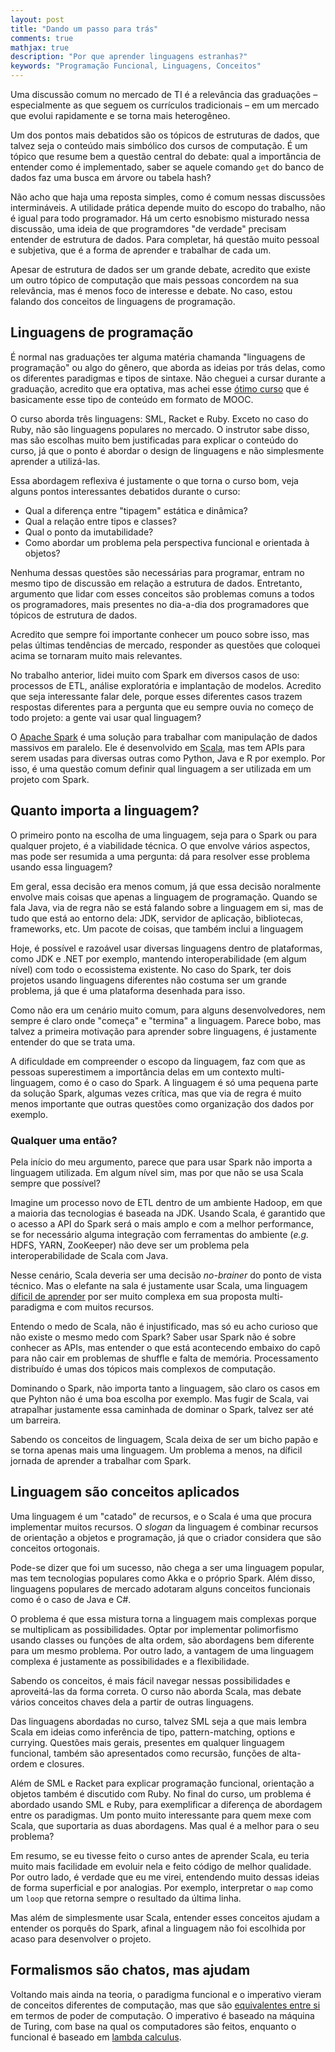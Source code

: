 ```yaml
---
layout: post
title: "Dando um passo para trás"
comments: true
mathjax: true
description: "Por que aprender linguagens estranhas?"
keywords: "Programação Funcional, Linguagens, Conceitos"
---
```


Uma discussão comum no mercado de TI é a relevância das graduações –  especialmente as que seguem os currículos tradicionais – em um mercado que evolui rapidamente e se torna mais heterogêneo.

Um dos pontos mais debatidos são os tópicos de estruturas de dados, que talvez seja o conteúdo mais simbólico dos cursos de computação. É um tópico que resume bem a questão central do debate: qual a importância de entender como é implementado, saber se aquele comando `get` do banco de dados faz uma busca em árvore ou tabela hash?

Não acho que haja uma reposta simples, como é comum nessas discussões intermináveis. A utilidade prática depende muito do escopo do trabalho, não é igual para todo programador. Há um certo esnobismo misturado nessa discussão, uma ideia de que programdores "de verdade" precisam entender de estrutura de dados. Para completar, há questão muito pessoal e subjetiva, que é a forma de aprender e trabalhar de cada um.

Apesar de estrutura de dados ser um grande debate, acredito que existe um outro tópico de computação que mais pessoas concordem na sua relevância, mas é menos foco de interesse e debate. No caso, estou falando dos conceitos de linguagens de programação.

## Linguagens de programação

É normal nas graduações ter alguma matéria chamanda "linguagens de programação" ou algo do gênero, que aborda as ideias por trás delas, como os diferentes paradigmas e tipos de sintaxe. Não cheguei a cursar durante a graduação, acredito que era optativa, mas achei esse [ótimo curso](https://www.coursera.org/learn/programming-languages?) que é basicamente esse tipo de conteúdo em formato de MOOC.

O curso aborda três linguagens: SML, Racket e Ruby. Exceto no caso do Ruby, não são linguagens populares no mercado. O instrutor sabe disso, mas são escolhas muito bem justificadas para explicar o conteúdo do curso, já que o ponto é abordar o design de linguagens e não simplesmente aprender a utilizá-las.

Essa abordagem reflexiva é justamente o que torna o curso bom, veja alguns pontos interessantes debatidos durante o curso:

* Qual a diferença entre "tipagem" estática e dinâmica? 
* Qual a relação entre tipos e classes?
* Qual o ponto da imutabilidade?
* Como abordar um problema pela perspectiva funcional e orientada à objetos?

Nenhuma dessas questões são necessárias para programar, entram no mesmo tipo de discussão em relação a estrutura de dados. Entretanto, argumento que lidar com esses conceitos são problemas comuns a todos os programadores, mais presentes no dia-a-dia dos programadores que tópicos de estrutura de dados.

Acredito que sempre foi importante conhecer um pouco sobre isso, mas pelas últimas tendências de mercado, responder as questões que coloquei acima se tornaram muito mais relevantes.

No trabalho anterior, lidei muito com Spark em diversos casos de uso: processos de ETL, análise exploratória e implantação de modelos. Acredito que seja interessante falar dele, porque esses diferentes casos trazem respostas diferentes para a pergunta que eu sempre ouvia no começo de todo projeto: a gente vai usar qual linguagem?

O [Apache Spark](https://spark.apache.org/) é uma solução para trabalhar com manipulação de dados massivos em paralelo. Ele é desenvolvido em [Scala](https://scala-lang.org/), mas tem APIs para serem usadas para diversas outras como Python, Java e R por exemplo. Por isso, é uma questão comum definir qual linguagem a ser utilizada em um projeto com Spark.

<!-- Se há suporte para várias, é porque faz sentido a depender do caso de uso. E, sendo honesto, sentia que a maioria não estava preparada para responder essa pergunta e decisões caras (e erradas) foram tomadas por causa disso. -->

## Quanto importa a linguagem?

O primeiro ponto na escolha de uma linguagem, seja para o Spark ou para qualquer projeto, é a viabilidade técnica. O que envolve vários aspectos, mas pode ser resumida a uma pergunta: dá para resolver esse problema usando essa linguagem?

Em geral, essa decisão era menos comum, já que essa decisão noralmente envolve mais coisas que apenas a linguagem de programação.  Quando se fala Java, via de regra não se está falando sobre a linguagem em si, mas de tudo que está ao entorno dela: JDK, servidor de aplicação, bibliotecas, frameworks, etc. Um pacote de coisas, que também inclui a linguagem

Hoje, é possível e razoável usar diversas linguagens dentro de plataformas, como JDK e .NET por exemplo, mantendo interoperabilidade (em algum nível) com todo o ecossistema existente. No caso do Spark, ter dois projetos usando linguagens diferentes não costuma ser um grande problema, já que é uma plataforma desenhada para isso.

Como não era um cenário muito comum, para alguns desenvolvedores, nem sempre é claro onde "começa" e "termina" a linguagem. Parece bobo, mas talvez a primeira motivação para aprender sobre linguagens, é justamente entender do que se trata uma.

A dificuldade em compreender o escopo da  linguagem, faz com que as pessoas superestimem a importância delas em um contexto multi-linguagem, como é o caso do Spark. A linguagem é só uma pequena parte da solução Spark, algumas vezes crítica, mas que via de regra é muito menos importante que outras questões como organização dos dados por exemplo.

### Qualquer uma então?

Pela início do meu argumento, parece que para usar Spark não importa a linguagem utilizada. Em algum nível sim, mas por que não se usa Scala sempre que possível?

Imagine um processo novo de ETL dentro de um ambiente Hadoop, em que a maioria das tecnologias é baseada na JDK. Usando Scala, é garantido que o acesso a API do Spark será o mais amplo e com a melhor performance, se for necessário alguma integração com ferramentas do ambiente (*e.g.* HDFS, YARN, ZooKeeper) não deve ser um problema pela interoperabilidade de Scala com Java. 

Nesse cenário, Scala deveria ser uma decisão *no-brainer* do ponto de vista técnico. Mas o elefante na sala é justamente usar Scala, uma linguagem [díficil de aprender](https://www.quora.com/Why-is-Scala-so-hard-to-learn) por ser muito complexa em sua proposta multi-paradigma e com muitos recursos. 

Entendo o medo de Scala, não é injustificado, mas só eu acho curioso que não existe o mesmo medo com Spark? Saber usar Spark não é sobre conhecer as APIs, mas entender o que está acontecendo embaixo do capô para não cair em problemas de shuffle e falta de memória. Processamento distribuído é umas dos tópicos mais complexos de computação.

Dominando o Spark, não importa tanto a linguagem, são claro os casos em que Pyhton não é uma boa escolha por exemplo. Mas fugir de Scala, vai atrapalhar justamente essa caminhada de dominar o Spark, talvez ser até um barreira. 

Sabendo os conceitos de linguagem, Scala deixa de ser um bicho papão e se torna apenas mais uma linguagem. Um problema a menos, na díficil jornada de aprender a trabalhar com Spark.

## Linguagem são conceitos aplicados

Uma linguagem é um "catado" de recursos, e o Scala é uma que procura implementar muitos recursos. O *slogan* da linguagem é combinar recursos de orientação a objetos e programação, já que o criador considera que são conceitos ortogonais.

Pode-se dizer que foi um sucesso, não chega a ser uma linguagem popular, mas tem tecnologias populares como Akka e o próprio Spark. Além disso, linguagens populares de mercado adotaram alguns conceitos funcionais como é o caso de Java e C#.

O problema é que essa mistura torna a linguagem mais complexas porque se multiplicam as possibilidades. Optar por implementar polimorfismo usando classes ou funções de alta ordem, são abordagens bem diferente para um mesmo problema. Por outro lado, a vantagem de uma linguagem complexa é justamente as possibilidades e a flexibilidade.

Sabendo os conceitos, é mais fácil navegar nessas possibilidades e aproveitá-las da forma correta. O curso não aborda Scala, mas debate vários conceitos chaves dela a partir de outras linguagens. 

Das linguagens abordadas no curso, talvez SML seja a que mais lembra Scala em ideias como inferência de tipo, pattern-matching, options e currying. Questões mais gerais, presentes em qualquer linguagem funcional, também são apresentados como recursão, funções de alta-ordem e closures. 

Além de SML e Racket para explicar programação funcional, orientação a objetos também é discutido com Ruby. No final do curso, um problema é abordado usando SML e Ruby, para exemplificar a diferença de abordagem entre os paradigmas. Um ponto muito interessante para quem mexe com Scala, que suportaria as duas abordagens. Mas qual é a melhor para o seu problema?

Em resumo, se eu tivesse feito o curso antes de aprender Scala, eu teria muito mais facilidade em evoluir nela e feito código de melhor qualidade. Por outro lado, é verdade que eu me virei, entendendo muito dessas ideias de forma superficial e por analogias. Por exemplo, interpretar o `map` como um `loop` que retorna sempre o resultado da última linha.

Mas além de simplesmente usar Scala, entender esses conceitos ajudam a entender os porquês do Spark, afinal a linguagem não foi escolhida por acaso para desenvolver o projeto.

## Formalismos são chatos, mas ajudam

Voltando mais ainda na teoria, o paradigma funcional e o imperativo vieram de conceitos diferentes de computação, mas que são [equivalentes entre si](https://www.youtube.com/watch?v=eis11j_iGMs) em termos de poder de computação. O imperativo é baseado na máquina de Turing, com base na qual os computadores são feitos, enquanto o funcional é baseado em [lambda calculus](https://www.youtube.com/watch?v=eis11j_iGMs).


